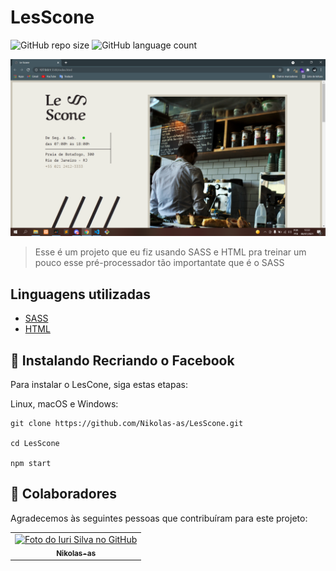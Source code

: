 # LesScone

![GitHub repo size](https://img.shields.io/github/repo-size/Nikolas-as/LesCone?style=for-the-badge)
![GitHub language count](https://img.shields.io/github/languages/count/Nikolas-as/LesCone?style=for-the-badge)

<img src="./assets/images/LesCone.PNG" alt="exemplo imagem">

> Esse é um projeto que eu fiz usando SASS e HTML pra treinar um pouco esse pré-processador tão importantate que é o SASS
> 
## Linguagens utilizadas

- [SASS](https://sass-lang.com/)
- [HTML](https://developer.mozilla.org/pt-BR/docs/Web/HTML)

## 🚀 Instalando Recriando o Facebook

Para instalar o LesCone, siga estas etapas:

Linux, macOS e Windows:
```
git clone https://github.com/Nikolas-as/LesScone.git

cd LesScone

npm start
```

## 🤝 Colaboradores

Agradecemos às seguintes pessoas que contribuíram para este projeto:

<table>
  <tr>
    <td align="center">
      <a href="#">
        <img src="https://avatars.githubusercontent.com/u/62979208?v=4" width="100px;" alt="Foto do Iuri Silva no GitHub"/><br>
        <sub>
          <b>Nikolas-as</b>
        </sub>
      </a>
    </td>
</table>
